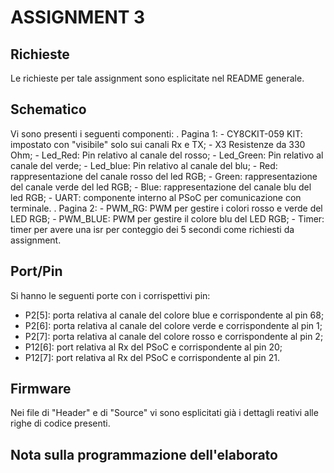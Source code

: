 # ASSIGNMENT 3
## Richieste
Le richieste per tale assignment sono esplicitate nel README generale.


## Schematico
Vi sono presenti i seguenti componenti:
. Pagina 1:
	- CY8CKIT-059 KIT: impostato con "visibile" solo sui canali Rx e TX;
	- X3 Resistenze da 330 Ohm;
	- Led_Red: Pin relativo al canale del rosso;
	- Led_Green: Pin relativo al canale del verde;
	- Led_blue: Pin relativo al canale del blu;
	- Red: rappresentazione del canale rosso del led RGB;
	- Green: rappresentazione del canale verde del led RGB;
	- Blue: rappresentazione del canale blu del led RGB;
	- UART: componente interno al PSoC per comunicazione con terminale.
. Pagina 2:
	- PWM_RG: PWM per gestire i colori rosso e verde del LED RGB;
	- PWM_BLUE: PWM per gestire il colore blu del LED RGB;
	- Timer: timer per avere una isr per conteggio dei 5 secondi come richiesti da assignment.


## Port/Pin
Si hanno le seguenti porte con i corrispettivi pin:
- P2[5]: porta relativa al canale del colore blue e corrispondente al pin 68;
- P2[6]: porta relativa al canale del colore verde e corrispondente al pin 1;
- P2[7]: porta relativa al canale del colore rosso e corrispondente al pin 2;
- P12[6]: port relativa al Rx del PSoC e corrispondente al pin 20;
- P12[7]: port relativa al Rx del PSoC e corrispondente al pin 21.


## Firmware
Nei file di "Header" e di "Source" vi sono esplicitati già i dettagli reativi alle righe di codice presenti.


## Nota sulla programmazione dell'elaborato


